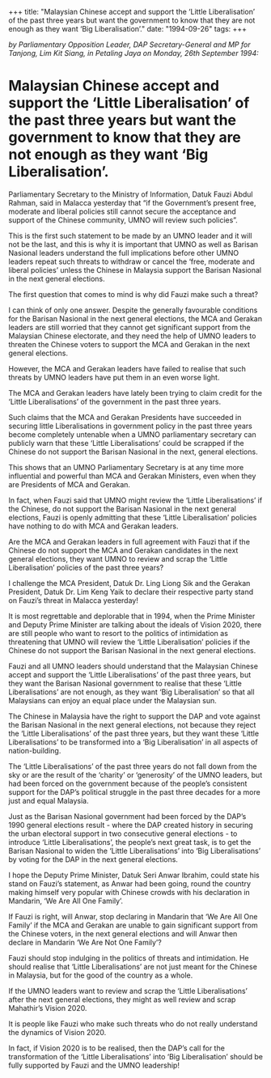 +++ 
title: "Malaysian Chinese accept and support the ‘Little Liberalisation’ of the past three years but want the government to know that they are not enough as they want ‘Big Liberalisation’."
date: "1994-09-26"
tags:
+++

_by Parliamentary Opposition Leader, DAP Secretary-General and MP for Tanjong, Lim Kit Siang, in Petaling Jaya on Monday, 26th September 1994:_

# Malaysian Chinese accept and support the ‘Little Liberalisation’ of the past three years but want the government to know that they are not enough as they want ‘Big Liberalisation’.

Parliamentary Secretary to the Ministry of Information, Datuk Fauzi Abdul Rahman, said in Malacca yesterday that “if the Government’s present free, moderate and liberal policies still cannot secure the acceptance and support of the Chinese community, UMNO will review such policies”.</u>

This is the first such statement to be made by an UMNO leader and it will not be the last, and this is why it is important that UMNO as well as Barisan Nasional leaders understand the full implications before other UMNO leaders repeat such threats to withdraw or cancel the ‘free, moderate and liberal policies’ unless the Chinese in Malaysia support the Barisan Nasional in the next general elections.

The first question that comes to mind is why did Fauzi make such a threat?

I can think of only one answer. Despite the generally favourable conditions for the Barisan Nasional in the next general elections, the MCA and Gerakan leaders are still worried that they cannot get significant support from the Malaysian Chinese electorate, and they need the help of UMNO leaders to threaten the Chinese voters to support the MCA and Gerakan in the next general elections.

However, the MCA and Gerakan leaders have failed to realise that such threats by UMNO leaders have put them in an even worse light.

The MCA and Gerakan leaders have lately been trying to claim credit for the ‘Little Liberalisations’ of the government in the past three years.

Such claims that the MCA and Gerakan Presidents have succeeded in securing little Liberalisations in government policy in the past three years become completely untenable when a UMNO parliamentary secretary can publicly warn that these ‘Little Liberalisations’ could be scrapped if the Chinese do not support the Barisan Nasional in the next, general elections.

This shows that an UMNO Parliamentary Secretary is at any time more influential and powerful than MCA and Gerakan Ministers, even when they are Presidents of MCA and Gerakan.

In fact, when Fauzi said that UMNO might review the ‘Little Liberalisations’ if the Chinese, do not support the Barisan Nasional in the next general elections, Fauzi is openly admitting that these ‘Little Liberalisation’ policies have nothing to do with MCA and Gerakan leaders.

Are the MCA and Gerakan leaders in full agreement with Fauzi that if the Chinese do not support the MCA and Gerakan candidates in the next general elections, they want UMNO to review and scrap the ‘Little Liberalisation’ policies of the past three years?

I challenge the MCA President, Datuk Dr. Ling Liong Sik and the Gerakan President, Datuk Dr. Lim Keng Yaik to declare their respective party stand on Fauzi’s threat in Malacca yesterday!

It is most regrettable and deplorable that in 1994, when the Prime Minister and Deputy Prime Minister are talking about the ideals of Vision 2020, there are still people who want to resort to the politics of intimidation as threatening that UMNO will review the ‘Little Liberalisation’ policies if the Chinese do not support the Barisan Nasional in the next general elections.

Fauzi and all UMNO leaders should understand that the Malaysian Chinese accept and support the ‘Little Liberalisations’ of the past three years, but they want the Barisan Nasional government to realise that these ‘Little Liberalisations’ are not enough, as they want ‘Big Liberalisation’ so that all Malaysians can enjoy an equal place under the Malaysian sun.

The Chinese in Malaysia have the right to support the DAP and vote against the Barisan Nasional in the next general elections, not because they reject the ‘Little Liberalisations’ of the past three years, but they want these ‘Little Liberalisations’ to be transformed into a ‘Big Liberalisation’ in all aspects of nation-building.

The ‘Little Liberalisations’ of the past three years do not fall down from the sky or are the result of the ‘charity’ or ‘generosity’ of the UMNO leaders, but had been forced on the government because of the people’s consistent support for the DAP’s political struggle in the past three decades for a more just and equal Malaysia.

Just as the Barisan Nasional government had been forced by the DAP’s 1990 general elections result - where the DAP created history in securing the urban electoral support in two consecutive general elections - to introduce ‘Little Liberalisations’, the people’s next great task, is to get the Barisan Nasional to widen the ‘Little Liberalisations’ into ‘Big Liberalisations’ by voting for the DAP in the next general elections.

I hope the Deputy Prime Minister, Datuk Seri Anwar Ibrahim, could state his stand on Fauzi’s statement, as Anwar had been going, round the country making himself very popular with Chinese crowds with his declaration in Mandarin, ‘We Are All One Family’.

If Fauzi is right, will Anwar, stop declaring in Mandarin that ‘We Are All One Family’ if the MCA and Gerakan are unable to gain significant support from the Chinese voters, in the next general elections and will Anwar then declare in Mandarin ‘We Are Not One Family’?

Fauzi should stop indulging in the politics of threats and intimidation. He should realise that ‘Little Liberalisations’ are not just meant for the Chinese in Malaysia, but for the good of the country as a whole.

If the UMNO leaders want to review and scrap the ‘Little Liberalisations’ after the next general elections, they might as well review and scrap Mahathir’s Vision 2020.

It is people like Fauzi who make such threats who do not really understand the dynamics of Vision 2020. 

In fact, if Vision 2020 is to be realised, then the DAP’s call for the transformation of the ‘Little Liberalisations’ into ‘Big Liberalisation’ should be fully supported by Fauzi and the UMNO leadership!
 
